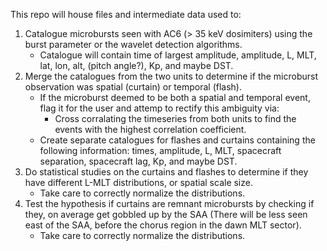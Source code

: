 This repo will house files and intermediate data used to:
1) Catalogue microbursts seen with AC6 (> 35 keV dosimiters)
    using the burst parameter or the wavelet detection algorithms.
    - Catalogue will contain time of largest amplitude,
        amplitude, L, MLT, lat, lon, alt, (pitch angle?),
        Kp, and maybe DST.
2) Merge the catalogues from the two units to determine if the
    microburst observation was spatial (curtain) or temporal 
    (flash).
    - If the microburst deemed to be both a spatial and temporal 
        event, flag it for the user and attemp to rectify this 
        ambiguity via:
        - Cross corralating the timeseries from both units to find
          the events with the highest correlation coefficient. 
    - Create separate catalogues for flashes and curtains containing
        the following information: times, amplitude, L, MLT, 
        spacecraft separation, spacecraft lag, Kp, and maybe DST.
3) Do statistical studies on the curtains and flashes to determine
    if they have different L-MLT distributions, or spatial
    scale size. 
    - Take care to correctly normalize the distributions.
4) Test the hypothesis if curtains are remnant microbursts by 
    checking if they, on average get gobbled up by the SAA 
    (There will be less seen east of the SAA, before the chorus 
    region in the dawn MLT sector).
    - Take care to correctly normalize the distributions.